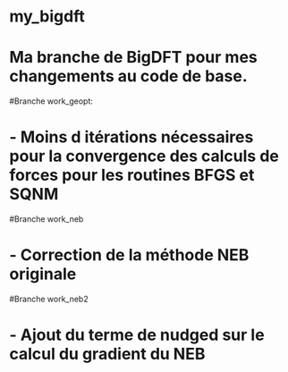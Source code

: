 # my_bigdft

# Ma branche de BigDFT pour mes changements au code de base.

#Branche work_geopt:
# - Moins d itérations nécessaires pour la convergence des calculs de forces pour les routines BFGS et SQNM

#Branche work_neb
# - Correction de la méthode NEB originale

#Branche work_neb2
# - Ajout du terme de nudged sur le calcul du gradient du NEB
